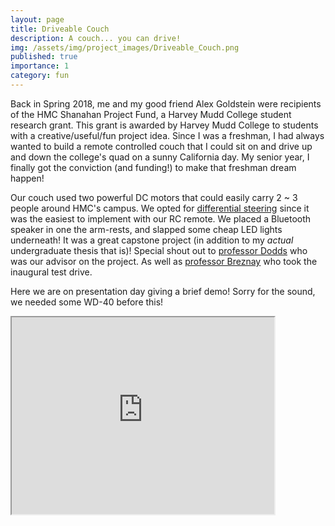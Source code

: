 ```yaml
---
layout: page
title: Driveable Couch
description: A couch... you can drive!
img: /assets/img/project_images/Driveable_Couch.png
published: true
importance: 1
category: fun
---
```

Back in Spring 2018, me and my good friend Alex Goldstein were recipients of the HMC Shanahan Project Fund, a Harvey Mudd College student research grant. This grant is awarded by Harvey Mudd College to students with a creative/useful/fun project idea. Since I was a freshman, I had always wanted to build a remote controlled couch that I could sit on and drive up and down the college's quad on a sunny California day. My senior year, I finally got the conviction (and funding!) to make that freshman dream happen!

Our couch used two powerful DC motors that could easily carry 2 ~ 3 people around HMC's campus. We opted for [differential steering](https://en.wikipedia.org/wiki/Differential_steering) since it was the easiest to implement with our RC remote. We placed a Bluetooth speaker in one the arm-rests, and slapped some cheap LED lights underneath! It was a great capstone project (in addition to my *actual* undergraduate thesis that is)! Special shout out to [professor Dodds](hmc.edu/about/news/experts/zachary-dodds/) who was our advisor on the project. As well as [professor Breznay](https://www.hmc.edu/about/news/experts/nicholas-breznay/) who took the inaugural test drive.

Here we are on presentation day giving a brief demo! Sorry for the sound, we needed some WD-40 before this!
<iframe width="420" height="315"
src="https://www.youtube.com/embed/DDZJ17eP7AM&ab_channel=HarveyMuddCollege">
</iframe>


